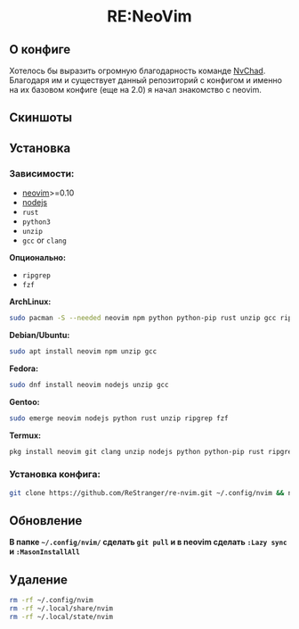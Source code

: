 <h1 style="text-align: center;">RE:NeoVim</h1>

## О конфиге

Хотелось бы выразить огромную благодарность команде [NvChad](https://github.com/NvChad). Благодаря им и существует данный репозиторий с конфигом и именно на их базовом конфиге (еще на 2.0) я начал знакомство с neovim.

## Скиншоты

## Установка

### **Зависимости:**

- [neovim](https://neovim.io/)>=0.10
- [nodejs](https://nodejs.org/en/)
- `rust`
- `python3`
- `unzip`
- `gcc` or `clang`

**Опционально:**

- `ripgrep`
- `fzf`

**ArchLinux:**

```sh
sudo pacman -S --needed neovim npm python python-pip rust unzip gcc ripgrep fzf
```

**Debian/Ubuntu:**

```sh
sudo apt install neovim npm unzip gcc
```

**Fedora:**

```sh
sudo dnf install neovim nodejs unzip gcc
```

**Gentoo:**

```sh
sudo emerge neovim nodejs python rust unzip ripgrep fzf
```

**Termux:**

```sh
pkg install neovim git clang unzip nodejs python python-pip rust ripgrep fzf
```

### **Установка конфига:**

```sh
git clone https://github.com/ReStranger/re-nvim.git ~/.config/nvim && nvim -c "MasonInstallAll"
```

## Обновление

**В папке `~/.config/nvim/` сделать `git pull` и в neovim сделать `:Lazy sync` и `:MasonInstallAll`**

## Удаление

```sh
rm -rf ~/.config/nvim
rm -rf ~/.local/share/nvim
rm -rf ~/.local/state/nvim
```
